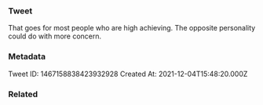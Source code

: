### Tweet
That goes for most people who are high achieving. The opposite personality could do with more concern.

### Metadata
Tweet ID: 1467158838423932928
Created At: 2021-12-04T15:48:20.000Z

### Related

